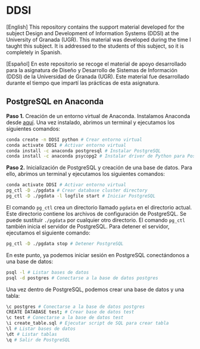 # DDSI

[English] This repository contains the support material developed for the subject Design and Development of Information Systems (DDSI) at the University of Granada (UGR). This material was developed during the time I taught this subject. It is addressed to the students of this subject, so it is completely in Spanish. 

[Español] En este repositorio se recoge el material de apoyo desarrollado para la asignatura de Diseño y Desarrollo de Sistemas de Información (DDSI) de la Universidad de Granada (UGR). Este material fue desarrollado durante el tiempo que impartí las prácticas de esta asignatura. 

## PostgreSQL en Anaconda

**Paso 1.** Creación de un entorno virtual de Anaconda. Instalamos Anaconda desde [aquí](https://www.anaconda.com/products/individual). Una vez instalado, abrimos un terminal y ejecutamos los siguientes comandos:
```bash
conda create -n DDSI python # Crear entorno virtual
conda activate DDSI # Activar entorno virtual
conda install -c anaconda postgresql # Instalar PostgreSQL
conda install -c anaconda psycopg2 # Instalar driver de Python para PostgreSQL
```

**Paso 2.** Inicialización de PostgreSQL y creación de una base de datos. Para ello, abrimos un terminal y ejecutamos los siguientes comandos:
```bash
conda activate DDSI # Activar entorno virtual
pg_ctl -D ./pgdata # Crear database cluster directory
pg_ctl -D ./pgdata -l logfile start # Iniciar PostgreSQL
```

El comando `pg_ctl` crea un directorio llamado `pgdata` en el directorio actual. Este directorio contiene los archivos de configuración de PostgreSQL. Se puede sustituir `./pgdata` por cualquier otro directorio. El comando `pg_ctl` también inicia el servidor de PostgreSQL. Para detener el servidor, ejecutamos el siguiente comando:
```bash
pg_ctl -D ./pgdata stop # Detener PostgreSQL
```

En este punto, ya podemos iniciar sesión en PostgreSQL conectándonos a una base de datos:
```bash
psql -l # Listar bases de datos
psql -d postgres # Conectarse a la base de datos postgres
```

Una vez dentro de PostgreSQL, podemos crear una base de datos y una tabla:
```bash
\c postgres # Conectarse a la base de datos postgres
CREATE DATABASE test; # Crear base de datos test
\c test # Conectarse a la base de datos test
\i create_table.sql # Ejecutar script de SQL para crear tabla
\l # Listar bases de datos
\dt # Listar tablas
\q # Salir de PostgreSQL
```

